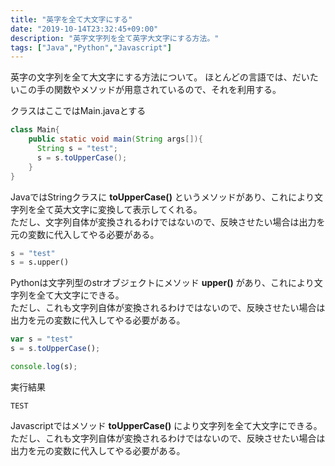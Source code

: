 ```yaml
---
title: "英字を全て大文字にする"
date: "2019-10-14T23:32:45+09:00"
description: "英字文字列を全て英字大文字にする方法。"
tags: ["Java","Python","Javascript"]
---
```


英字の文字列を全て大文字にする方法について。
ほとんどの言語では、だいたいこの手の関数やメソッドが用意されているので、それを利用する。

<div class="note_content_by_programming_language" id="note_content_Java">

クラスはここではMain.javaとする

```java
class Main{
    public static void main(String args[]){
      String s = "test";
      s = s.toUpperCase();
    }
}
```

JavaではStringクラスに **toUpperCase()** というメソッドがあり、これにより文字列を全て英大文字に変換して表示してくれる。<br>
ただし、文字列自体が変換されるわけではないので、反映させたい場合は出力を元の変数に代入してやる必要がある。

</div>
<div class="note_content_by_programming_language" id="note_content_Python">

```python
s = "test"
s = s.upper()
```

Pythonは文字列型のstrオブジェクトにメソッド **upper()** があり、これにより文字列を全て大文字にできる。<br>
ただし、これも文字列自体が変換されるわけではないので、反映させたい場合は出力を元の変数に代入してやる必要がある。


</div>
<div class="note_content_by_programming_language" id="note_content_Javascript">

```javascript
var s = "test"
s = s.toUpperCase();

console.log(s);
```

実行結果

```
TEST
```

Javascriptではメソッド **toUpperCase()** により文字列を全て大文字にできる。<br>
ただし、これも文字列自体が変換されるわけではないので、反映させたい場合は出力を元の変数に代入してやる必要がある。


</div>

